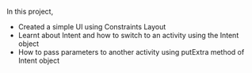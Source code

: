 In this project, 
- Created a simple UI using Constraints Layout
- Learnt about Intent and how to switch to an activity using the Intent object
- How to pass parameters to another activity using putExtra method of Intent object
